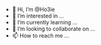 - 👋 Hi, I’m @Ho3ie
- 👀 I’m interested in ...
- 🌱 I’m currently learning ...
- 💞️ I’m looking to collaborate on ...
- 📫 How to reach me ...

<!---
Ho3ie/Ho3ie is a ✨ special ✨ repository because its `README.md` (this file) appears on your GitHub profile.
You can click the Preview link to take a look at your changes.
--->
